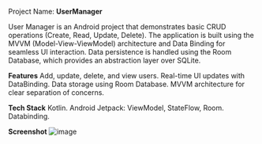 Project Name: **UserManager**

User Manager is an Android project that demonstrates basic CRUD operations (Create, Read, Update, Delete).
The application is built using the MVVM (Model-View-ViewModel) architecture and Data Binding for seamless UI interaction.
Data persistence is handled using the Room Database, which provides an abstraction layer over SQLite.

**Features**
Add, update, delete, and view users.
Real-time UI updates with DataBinding.
Data storage using Room Database.
MVVM architecture for clear separation of concerns.

**Tech Stack**
Kotlin.
Android Jetpack: ViewModel, StateFlow, Room.
Databinding.

**Screenshot**
![image](https://github.com/user-attachments/assets/b0bac567-fc85-441d-a205-2e9dd738f383)
